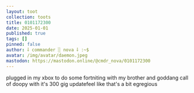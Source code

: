 ```yaml
---
layout: toot
collection: toots
title: 0101172300
date: 2025-01-01
published: true
tags: []
pinned: false
author: ⸸ commander ░ nova ⸸ :~$
avatar: /img/avatar/daemon.jpeg
mastodon: https://mastodon.online/@cmdr_nova/0101172300
---
```


plugged in my xbox to do some fortniting with my brother and goddang call of doopy with it's 300 gig updatefeel like that's a bit egregious
